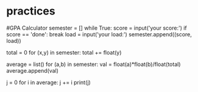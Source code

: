 # practices

#GPA Calculator
semester = []
while True:
    score = input('your score:')
    if score == 'done':
        break
    load = input('your load:')
    semester.append((score, load))

total = 0
for (x,y) in semester:
    total += float(y)

average = list()
for (a,b) in semester:
    val = float(a)*float(b)/float(total)
    average.append(val)

j = 0
for i in average:
    j += i
print(j)
